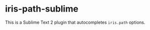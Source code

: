 iris-path-sublime
=================

This is a Sublime Text 2 plugin that autocompletes `iris.path` options. 

